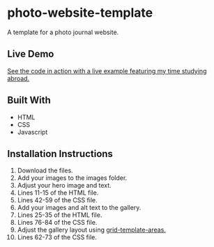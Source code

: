 # photo-website-template
A template for a photo journal website.

## Live Demo
[See the code in action with a live example featuring my time studying abroad.](https://korea.jasontuyen.com/)

## Built With
* HTML
* CSS
* Javascript

## Installation Instructions
1. Download the files.
1. Add your images to the images folder.
1. Adjust your hero image and text.
  1. Lines 11-15 of the HTML file.
  2. Lines 42-59 of the CSS file.
1. Add your images and alt text to the gallery.
  1. Lines 25-35 of the HTML file.
  2. Lines 76-84 of the CSS file.
1. Adjust the gallery layout using [grid-template-areas.](https://developer.mozilla.org/en-US/docs/Web/CSS/grid-template-areas)
  1. Lines 62-73 of the CSS file.
